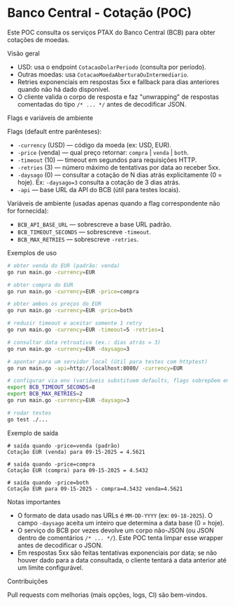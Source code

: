 # Banco Central - Cotação (POC)

Este POC consulta os serviços PTAX do Banco Central (BCB) para obter cotações de moedas.

Visão geral

- USD: usa o endpoint `CotacaoDolarPeriodo` (consulta por período).
- Outras moedas: usa `CotacaoMoedaAberturaOuIntermediario`.
- Retries exponenciais em respostas 5xx e fallback para dias anteriores quando não há dado disponível.
- O cliente valida o corpo de resposta e faz "unwrapping" de respostas comentadas do tipo `/* ... */` antes de decodificar JSON.


Flags e variáveis de ambiente

Flags (default entre parênteses):

- `-currency` (USD) — código da moeda (ex: USD, EUR).
- `-price` (venda) — qual preço retornar: `compra` | `venda` | `both`.
- `-timeout` (10) — timeout em segundos para requisições HTTP.
- `-retries` (3) — número máximo de tentativas por data ao receber 5xx.
- `-daysago` (0) — consultar a cotação de N dias atrás explicitamente (0 = hoje). Ex: `-daysago=3` consulta a cotação de 3 dias atrás.
- `-api` — base URL da API do BCB (útil para testes locais).

Variáveis de ambiente (usadas apenas quando a flag correspondente não for fornecida):

- `BCB_API_BASE_URL` — sobrescreve a base URL padrão.
- `BCB_TIMEOUT_SECONDS` — sobrescreve `-timeout`.
- `BCB_MAX_RETRIES` — sobrescreve `-retries`.

Exemplos de uso

```bash
# obter venda do EUR (padrão: venda)
go run main.go -currency=EUR

# obter compra do EUR
go run main.go -currency=EUR -price=compra

# obter ambos os preços do EUR
go run main.go -currency=EUR -price=both

# reduzir timeout e aceitar somente 1 retry
go run main.go -currency=EUR -timeout=5 -retries=1

# consultar data retroativa (ex.: dias atrás = 3)
go run main.go -currency=EUR -daysago=3

# apontar para um servidor local (útil para testes com httptest)
go run main.go -api=http://localhost:8080/ -currency=EUR

# configurar via env (variáveis substituem defaults, flags sobrepõem env)
export BCB_TIMEOUT_SECONDS=8
export BCB_MAX_RETRIES=2
go run main.go -currency=EUR -daysago=3

# rodar testes
go test ./...
```

Exemplo de saída

```text
# saída quando -price=venda (padrão)
Cotação EUR (venda) para 09-15-2025 = 4.5621

# saída quando -price=compra
Cotação EUR (compra) para 09-15-2025 = 4.5432

# saída quando -price=both
Cotação EUR para 09-15-2025 - compra=4.5432 venda=4.5621
```

Notas importantes

- O formato de data usado nas URLs é `MM-DD-YYYY` (ex: `09-18-2025`). O campo `-daysago` aceita um inteiro que determina a data base (0 = hoje).
- O serviço do BCB por vezes devolve um corpo não-JSON (ou JSON dentro de comentários `/* ... */`). Este POC tenta limpar esse wrapper antes de decodificar o JSON.
- Em respostas 5xx são feitas tentativas exponenciais por data; se não houver dado para a data consultada, o cliente tentará a data anterior até um limite configurável.

Contribuições

Pull requests com melhorias (mais opções, logs, CI) são bem-vindos.
